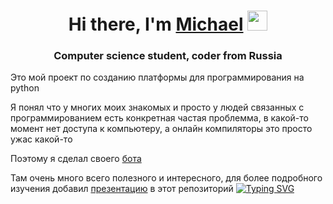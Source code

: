 <h1 align="center">Hi there, I'm <a href="https://github.com/michaelk77/" target="_blank">Michael</a> 
<img src="https://github.com/blackcater/blackcater/raw/main/images/Hi.gif" height="32"/></h1>
<h3 align="center">Computer science student, coder from Russia</h3>
Это мой проект по созданию платформы для программирования на python

Я понял что у многих моих знакомых и просто у людей связанных с программированием есть конкретная частая проблемма, в какой-то момент нет доступа к компьютеру, а онлайн компиляторы это просто ужас какой-то

Поэтому я сделал своего <a href="https://t.me/Py_mk_bot" target="_blank">бота</a> 

Там очень много всего полезного и интересного, для более подробного изучения добавил <a href="https://github.com/michaelk77/Platform_for_Programming/blob/main/Платформа%20для%20python%20tg.pptx" target="_blank">презентацию</a> в этот репозиторий
[![Typing SVG](https://readme-typing-svg.herokuapp.com?size=22&duration=3000&multiline=true&width=500&height=70&lines=%D0%9F%D0%BE+%D0%BC%D0%BE%D0%B5%D0%BC%D1%83+%D1%8D%D1%82%D0%BE+%D0%BF%D1%80%D0%BE%D1%81%D1%82%D0%BE+%D0%B2%D1%8B%D0%B3%D0%BB%D1%8F%D0%B4%D0%B8%D1%82+%D0%BF%D1%80%D0%B8%D0%BA%D0%BE%D0%BB%D1%8C%D0%BD%D0%BE;%D0%9D%D0%BE+%D0%BF%D1%80%D0%BE%D0%B5%D0%BA%D1%82+%D0%B3%D0%BE%D1%80%D0%B0%D0%B7%D0%B4%D0%BE+%D0%BB%D1%83%D1%87%D1%88%D0%B5)](https://t.me/Py_mk_bot)
